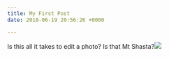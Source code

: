 ```yaml
---
title: My First Post
date: 2018-06-19 20:56:26 +0000

---
```

Is this all it takes to edit a photo? Is that Mt Shasta?![](/uploads/20300515_m.jpg)